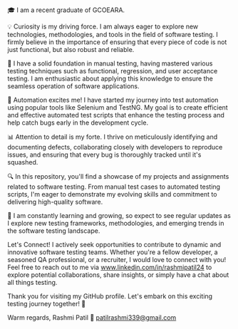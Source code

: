 🎓 I am a recent graduate of GCOEARA.

💡 Curiosity is my driving force. I am always eager to explore new technologies, methodologies, and tools in the field of software testing. I firmly believe in the importance of ensuring that every piece of code is not just functional, but also robust and reliable.

🧪 I have a solid foundation in manual testing, having mastered various testing techniques such as functional, regression, and user acceptance testing. I am enthusiastic about applying this knowledge to ensure the seamless operation of software applications.

🤖 Automation excites me! I have started my journey into test automation using popular tools like Selenium and TestNG. My goal is to create efficient and effective automated test scripts that enhance the testing process and help catch bugs early in the development cycle.

📊 Attention to detail is my forte. I thrive on meticulously identifying and documenting defects, collaborating closely with developers to reproduce issues, and ensuring that every bug is thoroughly tracked until it's squashed.

🔍 In this repository, you'll find a showcase of my projects and assignments related to software testing. From manual test cases to automated testing scripts, I'm eager to demonstrate my evolving skills and commitment to delivering high-quality software.

🌱 I am constantly learning and growing, so expect to see regular updates as I explore new testing frameworks, methodologies, and emerging trends in the software testing landscape.

Let's Connect!
I actively seek opportunities to contribute to dynamic and innovative software testing teams. 
Whether you're a fellow developer, a seasoned QA professional, or a recruiter, I would love to connect with you! 
Feel free to reach out to me via www.linkedin.com/in/rashmipatil24 to explore potential collaborations, share insights, or simply have a chat about all things testing.

Thank you for visiting my GitHub profile. Let's embark on this exciting testing journey together! 🚀
                            
Warm regards,
Rashmi Patil
📧 patilrashmi339@gmail.com

<!---
prashmi24/prashmi24 is a ✨ special ✨ repository because its `README.md` (this file) appears on your GitHub profile.
You can click the Preview link to take a look at your changes.
--->
